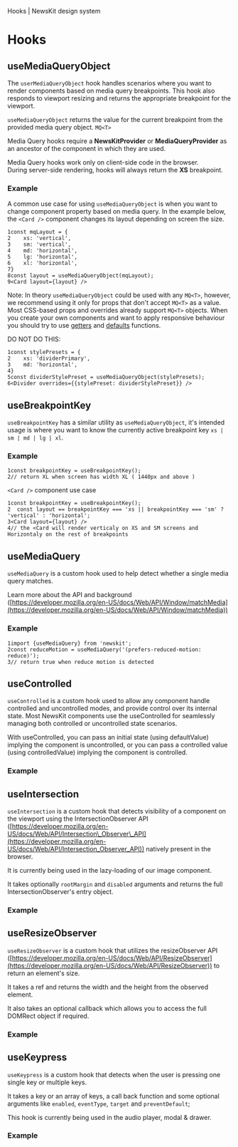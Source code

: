 Hooks | NewsKit design system

Hooks
=====

useMediaQueryObject
-------------------

The `userMediaQueryObject` hook handles scenarios where you want to render components based on media query breakpoints. This hook also responds to viewport resizing and returns the appropriate breakpoint for the viewport.

`useMediaQueryObject` returns the value for the current breakpoint from the provided media query object. `MQ<T>`

Media Query hooks require a **NewsKitProvider** or **MediaQueryProvider** as an ancestor of the component in which they are used.

Media Query hooks work only on client-side code in the browser.  
During server-side rendering, hooks will always return the **XS** breakpoint.

### Example

A common use case for using `useMediaQueryObject` is when you want to change component property based on media query. In the example below, the `<Card />` component changes its layout depending on screen the size.

    1const mqLayout = {
    2    xs: 'vertical',
    3    sm: 'vertical',
    4    md: 'horizontal',
    5    lg: 'horizontal',
    6    xl: 'horizontal',
    7}
    8const layout = useMediaQueryObject(mqLayout);
    9<Card layout={layout} /> 

Note: In theory `useMediaQueryObject` could be used with any `MQ<T>`, however, we recommend using it only for props that don't accept `MQ<T>` as a value. Most CSS-based props and overrides already support `MQ<T>` objects. When you create your own components and want to apply responsive behaviour you should try to use [getters](/components/utils/get-from-theme/) and [defaults](/components/utils/get-defaults/) functions.

DO NOT DO THIS:

    1const stylePresets = {
    2    xs: 'dividerPrimary',
    3    md: 'horizontal',
    4}
    5const dividerStylePreset = useMediaQueryObject(stylePresets);
    6<Divider overrides={{stylePreset: dividerStylePreset}} />

useBreakpointKey
----------------

`useBreakpointKey` has a similar utility as `useMediaQueryObject`, it's intended usage is where you want to know the currently active breakpoint key `xs | sm | md | lg | xl`.

### Example

    1const breakpointKey = useBreakpointKey();
    2// return XL when screen has width XL ( 1440px and above )

`<Card />` component use case

    1const breakpointKey = useBreakpointKey();
    2  const layout == breakpointKey === 'xs || breakpointKey === 'sm' ? 'vertical' : 'horizontal';
    3<Card layout={layout} />
    4// the <Card will render verticaly on XS and SM screens and Horizontaly on the rest of breakpoints

useMediaQuery
-------------

`useMediaQuery` is a custom hook used to help detect whether a single media query matches.

Learn more about the API and background ([https://developer.mozilla.org/en-US/docs/Web/API/Window/matchMedia](https://developer.mozilla.org/en-US/docs/Web/API/Window/matchMedia))

### Example

    1import {useMediaQuery} from 'newskit';
    2const reduceMotion = useMediaQuery('(prefers-reduced-motion: reduce)');
    3// return true when reduce motion is detected

useControlled
-------------

`useControlled` is a custom hook used to allow any component handle controlled and uncontrolled modes, and provide control over its internal state. Most NewsKit components use the useControlled for seamlessly managing both controlled or uncontrolled state scenarios.

With useControlled, you can pass an initial state (using defaultValue) implying the component is uncontrolled, or you can pass a controlled value (using controlledValue) implying the component is controlled.

### Example

useIntersection
---------------

`useIntersection` is a custom hook that detects visibility of a component on the viewport using the IntersectionObserver API ([https://developer.mozilla.org/en-US/docs/Web/API/Intersection\_Observer\_API](https://developer.mozilla.org/en-US/docs/Web/API/Intersection_Observer_API)) natively present in the browser.

It is currently being used in the lazy-loading of our image component.

It takes optionally `rootMargin` and `disabled` arguments and returns the full IntersectionObserver's entry object.

### Example

useResizeObserver
-----------------

`useResizeObserver` is a custom hook that utilizes the resizeObserver API ([https://developer.mozilla.org/en-US/docs/Web/API/ResizeObserver](https://developer.mozilla.org/en-US/docs/Web/API/ResizeObserver)) to return an element's size.

It takes a ref and returns the width and the height from the observed element.

It also takes an optional callback which allows you to access the full DOMRect object if required.

### Example

useKeypress
-----------

`useKeypress` is a custom hook that detects when the user is pressing one single key or multiple keys.

It takes a key or an array of keys, a call back function and some optional arguments like `enabled`, `eventType`, `target` and `preventDefault`;

This hook is currently being used in the audio player, modal & drawer.

### Example